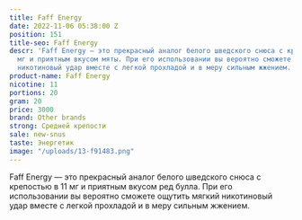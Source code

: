 ```yaml
---
title: Faff Energy
date: 2022-11-06 05:38:00 Z
position: 151
title-seo: Faff Energy
descr: 'Faff Energy — это прекрасный аналог белого шведского снюса с крепостью в 11
  мг и приятным вкусом мяты. При его использовании вы вероятно сможете ощутить мягкий
  никотиновый удар вместе с легкой прохладой и в меру сильным жжением. '
product-name: Faff Energy
nicotine: 11
portions: 20
gram: 20
price: 3000
brand: Other brands
strong: Средней крепости
sale: new-snus
taste: Энергетик
image: "/uploads/13-f91483.png"
---
```


Faff Energy — это прекрасный аналог белого шведского снюса с крепостью в 11 мг и приятным вкусом ред булла. При его использовании вы вероятно сможете ощутить мягкий никотиновый удар вместе с легкой прохладой и в меру сильным жжением. 